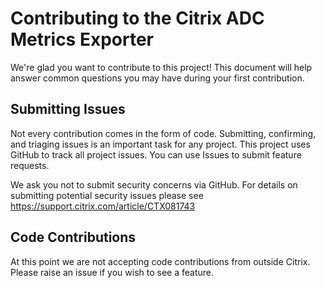 # Contributing to the Citrix ADC Metrics Exporter

 We're glad you want to contribute to this project! This document will help answer common questions you may have during your first contribution.

 ## Submitting Issues

 Not every contribution comes in the form of code. Submitting, confirming, and triaging issues is an important task for any project. This project uses GitHub to track all project issues. You can use Issues to submit feature requests.

 We ask you not to submit security concerns via GitHub. For details on submitting potential security issues please see <https://support.citrix.com/article/CTX081743>

 ## Code Contributions 
 At this point we are not accepting code contributions from outside Citrix. Please raise an issue if you wish to see a feature.
